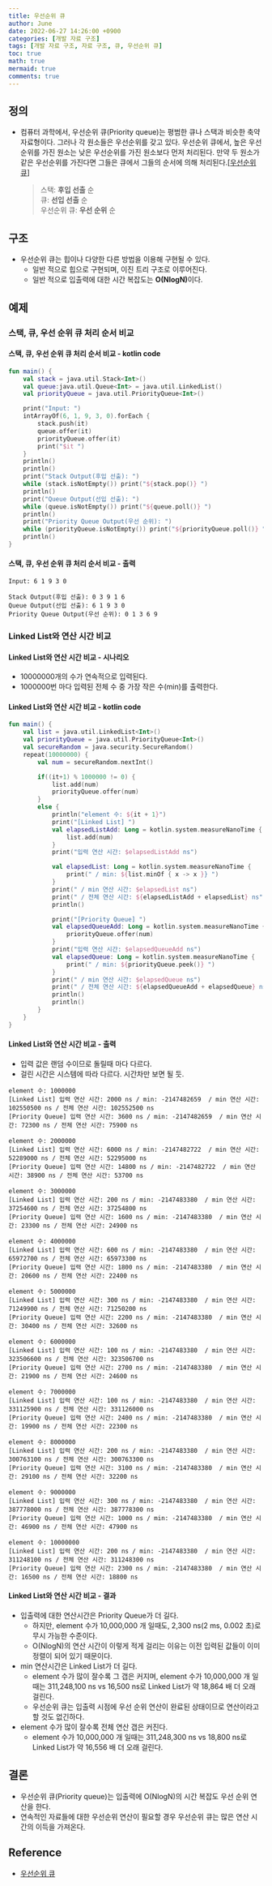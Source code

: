 ```yaml
---
title: 우선순위 큐
author: June
date: 2022-06-27 14:26:00 +0900
categories: [개발 자료 구조]
tags: [개발 자료 구조, 자료 구조, 큐, 우선순위 큐]
toc: true
math: true
mermaid: true
comments: true
---
```

## 정의

- 컴퓨터 과학에서, 우선순위 큐(Priority queue)는 평범한 큐나 스택과 비슷한 축약 자료형이다. 그러나 각 원소들은 우선순위를 갖고 있다. 우선순위 큐에서, 높은 우선순위를 가진 원소는 낮은 우선순위를 가진 원소보다 먼저 처리된다. 만약 두 원소가 같은 우선순위를 가진다면 그들은 큐에서 그들의 순서에 의해 처리된다.[[우선순위 큐](https://ko.wikipedia.org/wiki/%EC%9A%B0%EC%84%A0%EC%88%9C%EC%9C%84_%ED%81%90)]

    > 스택: <b>후입 선출</b> 순  
    > 큐: <b>선입 선출</b> 순  
    > 우선순위 큐: <b>우선 순위</b> 순

## 구조

- 우선순위 큐는 힙이나 다양한 다른 방법을 이용해 구현될 수 있다.
  - 일반 적으로 힙으로 구현되며, 이진 트리 구조로 이루어진다.
  - 일반 적으로 입출력에 대한 시간 복잡도는 <b>O(NlogN)</b>이다.

## 예제

### 스택, 큐, 우선 순위 큐 처리 순서 비교

#### 스택, 큐, 우선 순위 큐 처리 순서 비교 - kotlin code

```kotlin
fun main() {
    val stack = java.util.Stack<Int>()
    val queue:java.util.Queue<Int> = java.util.LinkedList()
    val priorityQueue = java.util.PriorityQueue<Int>()

    print("Input: ")
    intArrayOf(6, 1, 9, 3, 0).forEach {
        stack.push(it)
        queue.offer(it)
        priorityQueue.offer(it)
        print("$it ")
    }
    println()
    println()
    print("Stack Output(후입 선출): ")
    while (stack.isNotEmpty()) print("${stack.pop()} ")
    println()
    print("Queue Output(선입 선출): ")
    while (queue.isNotEmpty()) print("${queue.poll()} ")
    println()
    print("Priority Queue Output(우선 순위): ")
    while (priorityQueue.isNotEmpty()) print("${priorityQueue.poll()} ")
    println()
}
```

#### 스택, 큐, 우선 순위 큐 처리 순서 비교 - 출력

```text
Input: 6 1 9 3 0 

Stack Output(후입 선출): 0 3 9 1 6 
Queue Output(선입 선출): 6 1 9 3 0 
Priority Queue Output(우선 순위): 0 1 3 6 9 
```

### Linked List와 연산 시간 비교

#### Linked List와 연산 시간 비교 - 시나리오

- 10000000개의 수가 연속적으로 입력된다.
- 1000000번 마다 입력된 전체 수 중 가장 작은 수(min)를 출력한다.

#### Linked List와 연산 시간 비교 - kotlin code

```kotlin
fun main() {
    val list = java.util.LinkedList<Int>()
    val priorityQueue = java.util.PriorityQueue<Int>()
    val secureRandom = java.security.SecureRandom()
    repeat(10000000) {
        val num = secureRandom.nextInt()

        if((it+1) % 1000000 != 0) {
            list.add(num)
            priorityQueue.offer(num)
        }
        else {
            println("element 수: ${it + 1}")
            print("[Linked List] ")
            val elapsedListAdd: Long = kotlin.system.measureNanoTime {
                list.add(num)
            }
            print("입력 연산 시간: $elapsedListAdd ns")

            val elapsedList: Long = kotlin.system.measureNanoTime {
                print(" / min: ${list.minOf { x -> x }} ")
            }
            print(" / min 연산 시간: $elapsedList ns")
            print(" / 전체 연산 시간: ${elapsedListAdd + elapsedList} ns")
            println()

            print("[Priority Queue] ")
            val elapsedQueueAdd: Long = kotlin.system.measureNanoTime {
                priorityQueue.offer(num)
            }
            print("입력 연산 시간: $elapsedQueueAdd ns")
            val elapsedQueue: Long = kotlin.system.measureNanoTime {
                print(" / min: ${priorityQueue.peek()} ")
            }
            print(" / min 연산 시간: $elapsedQueue ns")
            print(" / 전체 연산 시간: ${elapsedQueueAdd + elapsedQueue} ns")
            println()
            println()
        }
    }
}
```

#### Linked List와 연산 시간 비교 - 출력

- 입력 값은 랜덤 수이므로 돌릴때 마다 다르다.
- 걸린 시간은 시스템에 따라 다르다. 시간차만 보면 될 듯.

```text
element 수: 1000000
[Linked List] 입력 연산 시간: 2000 ns / min: -2147482659  / min 연산 시간: 102550500 ns / 전체 연산 시간: 102552500 ns
[Priority Queue] 입력 연산 시간: 3600 ns / min: -2147482659  / min 연산 시간: 72300 ns / 전체 연산 시간: 75900 ns

element 수: 2000000
[Linked List] 입력 연산 시간: 6000 ns / min: -2147482722  / min 연산 시간: 52289000 ns / 전체 연산 시간: 52295000 ns
[Priority Queue] 입력 연산 시간: 14800 ns / min: -2147482722  / min 연산 시간: 38900 ns / 전체 연산 시간: 53700 ns

element 수: 3000000
[Linked List] 입력 연산 시간: 200 ns / min: -2147483380  / min 연산 시간: 37254600 ns / 전체 연산 시간: 37254800 ns
[Priority Queue] 입력 연산 시간: 1600 ns / min: -2147483380  / min 연산 시간: 23300 ns / 전체 연산 시간: 24900 ns

element 수: 4000000
[Linked List] 입력 연산 시간: 600 ns / min: -2147483380  / min 연산 시간: 65972700 ns / 전체 연산 시간: 65973300 ns
[Priority Queue] 입력 연산 시간: 1800 ns / min: -2147483380  / min 연산 시간: 20600 ns / 전체 연산 시간: 22400 ns

element 수: 5000000
[Linked List] 입력 연산 시간: 300 ns / min: -2147483380  / min 연산 시간: 71249900 ns / 전체 연산 시간: 71250200 ns
[Priority Queue] 입력 연산 시간: 2200 ns / min: -2147483380  / min 연산 시간: 30400 ns / 전체 연산 시간: 32600 ns

element 수: 6000000
[Linked List] 입력 연산 시간: 100 ns / min: -2147483380  / min 연산 시간: 323506600 ns / 전체 연산 시간: 323506700 ns
[Priority Queue] 입력 연산 시간: 2700 ns / min: -2147483380  / min 연산 시간: 21900 ns / 전체 연산 시간: 24600 ns

element 수: 7000000
[Linked List] 입력 연산 시간: 100 ns / min: -2147483380  / min 연산 시간: 331125900 ns / 전체 연산 시간: 331126000 ns
[Priority Queue] 입력 연산 시간: 2400 ns / min: -2147483380  / min 연산 시간: 19900 ns / 전체 연산 시간: 22300 ns

element 수: 8000000
[Linked List] 입력 연산 시간: 200 ns / min: -2147483380  / min 연산 시간: 300763100 ns / 전체 연산 시간: 300763300 ns
[Priority Queue] 입력 연산 시간: 3100 ns / min: -2147483380  / min 연산 시간: 29100 ns / 전체 연산 시간: 32200 ns

element 수: 9000000
[Linked List] 입력 연산 시간: 300 ns / min: -2147483380  / min 연산 시간: 387778000 ns / 전체 연산 시간: 387778300 ns
[Priority Queue] 입력 연산 시간: 1000 ns / min: -2147483380  / min 연산 시간: 46900 ns / 전체 연산 시간: 47900 ns

element 수: 10000000
[Linked List] 입력 연산 시간: 200 ns / min: -2147483380  / min 연산 시간: 311248100 ns / 전체 연산 시간: 311248300 ns
[Priority Queue] 입력 연산 시간: 2300 ns / min: -2147483380  / min 연산 시간: 16500 ns / 전체 연산 시간: 18800 ns
```

#### Linked List와 연산 시간 비교 - 결과

- 입출력에 대한 연산시간은 Priority Queue가 더 길다.
  - 하지만, element 수가 10,000,000 개 일때도, 2,300 ns(2 ms, 0.002 초)로 무시 가능한 수준이다.
  - O(NlogN)의 연산 시간이 이렇게 적게 걸리는 이유는 이전 입력된 값들이 이미 정렬이 되어 있기 때문이다.
- min 연산시간은 Linked List가 더 길다.
  - element 수가 많이 잘수록 그 갭은 커지며, element 수가 10,000,000 개 일때는 311,248,100 ns vs 16,500 ns로 Linked List가 약 18,864 배 더 오래 걸린다.
  - 우선순위 큐는 입출력 시점에 우선 순위 연산이 완료된 상태이므로 연산이라고 할 것도 없긴하다.
- element 수가 많이 잘수록 전체 연산 갭은 커진다.
  - element 수가 10,000,000 개 일때는 311,248,300 ns vs 18,800 ns로 Linked List가 약 16,556 배 더 오래 걸린다.

## 결론

- 우선순위 큐(Priority queue)는 입출력에 O(NlogN)의 시간 복잡도 우선 순위 연산을 한다.
- 연속적인 자료들에 대한 우선순위 연산이 필요할 경우 우선순위 큐는 많은 연산 시간의 이득을 가져온다.

## Reference

- [우선순위 큐](https://ko.wikipedia.org/wiki/%EC%9A%B0%EC%84%A0%EC%88%9C%EC%9C%84_%ED%81%90)
